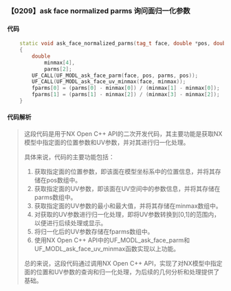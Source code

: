### 【0209】ask face normalized parms 询问面归一化参数

#### 代码

```cpp
    static void ask_face_normalized_parms(tag_t face, double *pos, double *fparms)  
    {  
        double  
            minmax[4],  
            parms[2];  
        UF_CALL(UF_MODL_ask_face_parm(face, pos, parms, pos));  
        UF_CALL(UF_MODL_ask_face_uv_minmax(face, minmax));  
        fparms[0] = (parms[0] - minmax[0]) / (minmax[1] - minmax[0]);  
        fparms[1] = (parms[1] - minmax[2]) / (minmax[3] - minmax[2]);  
    }

```

#### 代码解析

> 这段代码是用于NX Open C++ API的二次开发代码，其主要功能是获取NX模型中指定面的位置参数和UV参数，并对其进行归一化处理。
>
> 具体来说，代码的主要功能包括：
>
> 1. 获取指定面的位置参数，即该面在模型坐标系中的位置信息，并将其存储在pos数组中。
> 2. 获取指定面的UV参数，即该面在UV空间中的参数信息，并将其存储在parms数组中。
> 3. 获取指定面的UV参数的最小和最大值，并将其存储在minmax数组中。
> 4. 对获取的UV参数进行归一化处理，即将UV参数转换到[0,1]的范围内，以便进行后续处理或显示。
> 5. 将归一化后的UV参数存储在fparms数组中。
> 6. 使用NX Open C++ API中的UF_MODL_ask_face_parm和UF_MODL_ask_face_uv_minmax函数实现以上功能。
>
> 总的来说，这段代码通过调用NX Open C++ API，实现了对NX模型中指定面的位置和UV参数的查询和归一化处理，为后续的几何分析和处理提供了基础。
>
